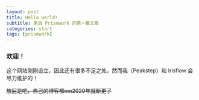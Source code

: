 ```yaml
---
layout: post
title: Hello world!
subtitle: 来自 Prismwork 的第一篇文章
categories: start
tags: [prismwork]
---
```


### 欢迎！

这个网站刚刚设立，因此还有很多不足之处，然而我（Peakstep）和 Irisflow 会尽力维护的！

~~放屁是吧，自己的博客都nm2020年就断更了~~
